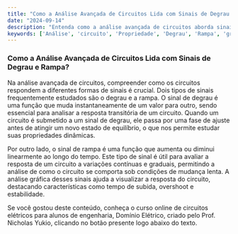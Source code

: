 ```yaml
---
title: "Como a Análise Avançada de Circuitos Lida com Sinais de Degrau e Rampa?"
date: "2024-09-14"
description: "Entenda como a análise avançada de circuitos aborda sinais de degrau e rampa, fundamentais para a compreensão de respostas transitórias e permanentes."
keywords: ['Análise', 'circuito', 'Propriedade', 'Degrau', 'Rampa', 'gráfico', 'Forma']
---
```


### Como a Análise Avançada de Circuitos Lida com Sinais de Degrau e Rampa?

Na análise avançada de circuitos, compreender como os circuitos respondem a diferentes formas de sinais é crucial. Dois tipos de sinais frequentemente estudados são o degrau e a rampa. O sinal de degrau é uma função que muda instantaneamente de um valor para outro, sendo essencial para analisar a resposta transitória de um circuito. Quando um circuito é submetido a um sinal de degrau, ele passa por uma fase de ajuste antes de atingir um novo estado de equilíbrio, o que nos permite estudar suas propriedades dinâmicas.

Por outro lado, o sinal de rampa é uma função que aumenta ou diminui linearmente ao longo do tempo. Este tipo de sinal é útil para avaliar a resposta de um circuito a variações contínuas e graduais, permitindo a análise de como o circuito se comporta sob condições de mudança lenta. A análise gráfica desses sinais ajuda a visualizar a resposta do circuito, destacando características como tempo de subida, overshoot e estabilidade.

Se você gostou deste conteúdo, conheça o curso online de circuitos elétricos para alunos de engenharia, Domínio Elétrico, criado pelo Prof. Nicholas Yukio, clicando no botão presente logo abaixo do texto.